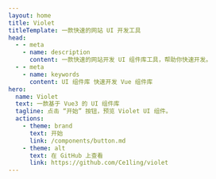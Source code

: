 ```yaml
---
layout: home
title: Violet
titleTemplate: 一款快速的网站 UI 开发工具
head:
  - - meta
    - name: description
      content: 一款快速的网站开发 UI 组件库工具，帮助你快速开发。
  - - meta
    - name: keywords
      content: UI 组件库 快速开发 Vue 组件库
hero:
  name: Violet
  text: 一款基于 Vue3 的 UI 组件库
  tagline: 点击 “开始” 按钮，预览 Violet UI 组件。
  actions:
    - theme: brand
      text: 开始
      link: /components/button.md
    - theme: alt
      text: 在 GitHub 上查看
      link: https://github.com/Ce1ling/violet
---
```


<script lang="ts" setup>
import { onMounted } from 'vue'
/** 临时隐藏首页滚动条，用于播放动画 */
const hideScrollbar = () => {
  document.body.style.overflow = 'hidden'
  window.setTimeout(() => document.body.style.overflow = '', 1000)
}
onMounted(hideScrollbar)
</script>